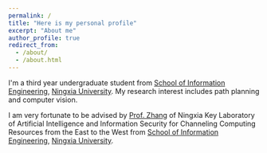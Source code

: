 ```yaml
---
permalink: /
title: "Here is my personal profile"
excerpt: "About me"
author_profile: true
redirect_from: 
  - /about/
  - /about.html
---
```


I'm a third year undergraduate student from [School of Information Engineering](https://xxgc.nxu.edu.cn/), [Ningxia University](https://www.nxu.edu.cn/). My research interest includes path planning and computer vision.

I am very fortunate to be advised by [Prof. Zhang](https://cxcy.nxu.edu.cn/info/1425/18985.htm) of Ningxia Key Laboratory of Artificial Intelligence and Information Security for Channeling Computing Resources from the East to the West from [School of Information Engineering](https://xxgc.nxu.edu.cn/), [Ningxia University](https://www.nxu.edu.cn/). 
